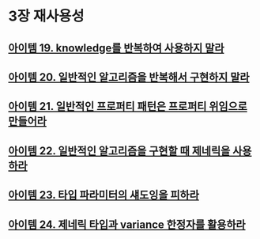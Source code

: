 # 3장 재사용성

## [아이템 19. knowledge를 반복하여 사용하지 말라](./items/아이템%2019.%20knowledge를%20반복하여%20사용하지%20말라.md)
## [아이템 20. 일반적인 알고리즘을 반복해서 구현하지 말라](./items/아이템%2020.%20일반적인%20알고리즘을%20반복해서%20구현하지%20말라.md)
## [아이템 21. 일반적인 프로퍼티 패턴은 프로퍼티 위임으로 만들어라](items/아이템%2021.%20일반적인%20프로퍼티%20패턴은%20프로퍼티%20위임으로%20만들어라.md)
## [아이템 22. 일반적인 알고리즘을 구현할 때 제네릭을 사용하라](./items/아이템%2022.%20일반적인%20알고리즘을%20구현할%20때%20제네릭을%20사용하라.md)
## [아이템 23. 타입 파라미터의 섀도잉을 피하라](./items/아이템%2023.%20타입%20파라미터의%20섀도잉을%20피하라.md)
## [아이템 24. 제네릭 타입과 variance 한정자를 활용하라](./items/아이템%2024.%20제네릭%20타입과%20variance%20한정자를%20활용하라.md)